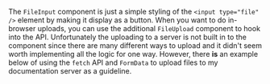 The `FileInput` component is just a simple styling of the
`<input type="file" />` element by making it display as a button. When you want
to do in-browser uploads, you can use the additional `FileUpload` component to
hook into the API. Unfortunately the uploading to a server is not built in to
the component since there are many different ways to upload and it didn't seem
worth implementing all the logic for one way. However, there **is** an example
below of using the `fetch` API and `FormData` to upload files to my
documentation server as a guideline.

